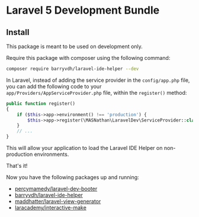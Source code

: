 # Laravel 5 Development Bundle

## Install

This package is meant to be used on development only.

Require this package with composer using the following command:
```bash
composer require barryvdh/laravel-ide-helper --dev
```
In Laravel, instead of adding the service provider in the `config/app.php` file, you can add the 
following code to your `app/Providers/AppServiceProvider.php` file, within the `register()` method:
```php
public function register()
{
    if ($this->app->environment() !== 'production') {
        $this->app->register(\MASNathan\LaravelDev\ServiceProvider::class);
    }
    // ...
}
```
This will allow your application to load the Laravel IDE Helper on non-production environments.

That's it!

Now you have the following packages up and running:

* [percymamedy/laravel-dev-booter](https://github.com/percymamedy/laravel-dev-booter)
* [barryvdh/laravel-ide-helper](https://github.com/barryvdh/laravel-ide-helper)
* [maddhatter/laravel-view-generator](https://github.com/maddhatter/laravel-view-generator)
* [laracademy/interactive-make](https://github.com/laracademy/interactive-make)
